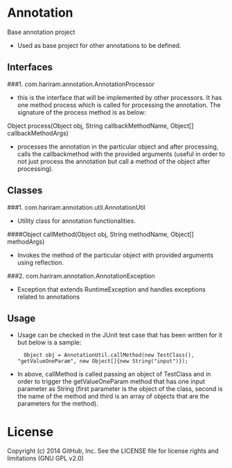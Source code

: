Annotation
==========
Base annotation project

- Used as base project for other annotations to be defined.

Interfaces
----------
###1. com.hariram.annotation.AnnotationProcessor 
 - this is the interface that will be implemented by other processors. It has one method process which is called for processing the annotation. The signature of the process method is as below:
  
Object process(Object obj, String callbackMethodName, Object[] callbackMethodArgs)
 - processes the annotation in the particular object and after processing, calls the callbackmethod with the provided arguments (useful in order to not just process the annotation but call a method of the object after processing).
 
Classes
----------
###1. com.hariram.annotation.util.AnnotationUtil
 - Utility class for annotation functionalities.

####Object callMethod(Object obj, String methodName, Object[] methodArgs)
 - Invokes the method of the particular object with provided arguments using reflection.
 
###2. com.hariram.annotation.AnnotationException
 - Exception that extends RuntimeException and handles exceptions related to annotations
 
Usage
----------
- Usage can be checked in the JUnit test case that has been written for it but below is a sample:

		Object obj = AnnotationUtil.callMethod(new TestClass(), "getValueOneParam", new Object[]{new String("input")});

- In above, callMethod is called passing an object of TestClass and in order to trigger the getValueOneParam method that has one input parameter as String (first parameter is the object of the class, second is the name of the method and third is an array of objects that are the parameters for the method).

License
==========
Copyright (c) 2014 GitHub, Inc. See the LICENSE file for license rights and limitations (GNU GPL v2.0)